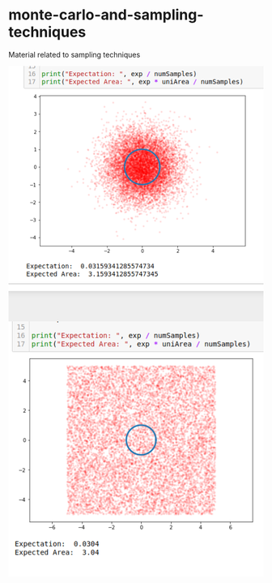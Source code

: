 # monte-carlo-and-sampling-techniques
Material related to sampling techniques

<img src="misc/ImpSample3.png"
     alt="Markdown Monster icon"
     style="float: left; margin-right: 10px;" /> 

<img src="misc/UniSample3.png"
     alt="Markdown Monster icon"
     style="float: left; margin-right: 10px;" /> 